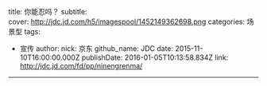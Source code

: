title: 你能忍吗？
subtitle:  
cover: http://jdc.jd.com/h5/imagespool/1452149362698.png
categories: 场景型
tags:
  - 宣传
author:
  nick: 京东
  github_name: JDC
date: 2015-11-10T16:00:00.000Z
publishDate: 2016-01-05T10:13:58.834Z
link: http://jdc.jd.com/fd/pp/ninengrenma/
---